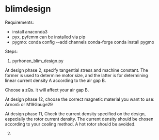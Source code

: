 # blimdesign

Requirements:

- install anaconda3
- pyx, pyfemm can be installed via pip
- pygmo:
    conda config --add channels conda-forge
    conda install pygmo



Steps:

1. pyrhonen_blim_design.py

At design phase 2, specify tangential stress and machine constant.
The former is used to determine motor size, and the latter is for determining linear current density A according to the air gap B.

Choose a zQs. It will affect your air gap B.

At design phase 12, choose the correct magnetic material you want to use: Arnon5 or M19Gauge29

At design phase 11, Check the current density specified on the design, especially the rotor current density.
The current density should be chosen according to your cooling method.
A hot rotor should be avoided.


2.

